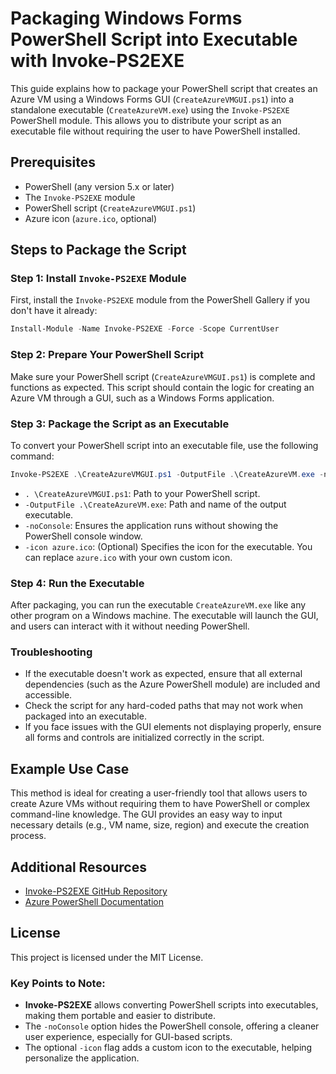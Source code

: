 # Packaging Windows Forms PowerShell Script into Executable with Invoke-PS2EXE

This guide explains how to package your PowerShell script that creates an Azure VM using a Windows Forms GUI (`CreateAzureVMGUI.ps1`) into a standalone executable (`CreateAzureVM.exe`) using the `Invoke-PS2EXE` PowerShell module. This allows you to distribute your script as an executable file without requiring the user to have PowerShell installed.

## Prerequisites

- PowerShell (any version 5.x or later)
- The `Invoke-PS2EXE` module
- PowerShell script (`CreateAzureVMGUI.ps1`)
- Azure icon (`azure.ico`, optional)

## Steps to Package the Script

### Step 1: Install `Invoke-PS2EXE` Module


First, install the `Invoke-PS2EXE` module from the PowerShell Gallery if you don't have it already:


```powershell
Install-Module -Name Invoke-PS2EXE -Force -Scope CurrentUser
```

### Step 2: Prepare Your PowerShell Script

Make sure your PowerShell script (`CreateAzureVMGUI.ps1`) is complete and functions as expected. This script should contain the logic for creating an Azure VM through a GUI, such as a Windows Forms application.

### Step 3: Package the Script as an Executable

To convert your PowerShell script into an executable file, use the following command:

```powershell
Invoke-PS2EXE .\CreateAzureVMGUI.ps1 -OutputFile .\CreateAzureVM.exe -noConsole -icon azure.ico
```

- `. \CreateAzureVMGUI.ps1`: Path to your PowerShell script.
- `-OutputFile .\CreateAzureVM.exe`: Path and name of the output executable.
- `-noConsole`: Ensures the application runs without showing the PowerShell console window.
- `-icon azure.ico`: (Optional) Specifies the icon for the executable. You can replace `azure.ico` with your own custom icon.

### Step 4: Run the Executable

After packaging, you can run the executable `CreateAzureVM.exe` like any other program on a Windows machine. The executable will launch the GUI, and users can interact with it without needing PowerShell.

### Troubleshooting

- If the executable doesn't work as expected, ensure that all external dependencies (such as the Azure PowerShell module) are included and accessible.
- Check the script for any hard-coded paths that may not work when packaged into an executable.
- If you face issues with the GUI elements not displaying properly, ensure all forms and controls are initialized correctly in the script.

## Example Use Case

This method is ideal for creating a user-friendly tool that allows users to create Azure VMs without requiring them to have PowerShell or complex command-line knowledge. The GUI provides an easy way to input necessary details (e.g., VM name, size, region) and execute the creation process.

## Additional Resources

- [Invoke-PS2EXE GitHub Repository](https://github.com/ironmansoftware/ps2exe)
- [Azure PowerShell Documentation](https://learn.microsoft.com/en-us/powershell/azure/?view=az-ps)

## License

This project is licensed under the MIT License.

### Key Points to Note:
- **Invoke-PS2EXE** allows converting PowerShell scripts into executables, making them portable and easier to distribute.
- The `-noConsole` option hides the PowerShell console, offering a cleaner user experience, especially for GUI-based scripts.
- The optional `-icon` flag adds a custom icon to the executable, helping personalize the application.
